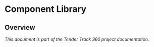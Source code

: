 # Component Library

## Overview

*This document is part of the Tender Track 360 project documentation.*
